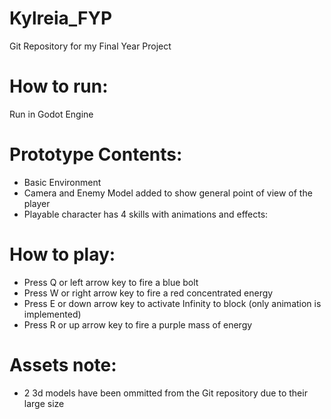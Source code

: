 # Kylreia_FYP
Git Repository for my Final Year Project

# How to run:
Run in Godot Engine

# Prototype Contents:
- Basic Environment
- Camera and Enemy Model added to show general point of view of the player
- Playable character has 4 skills with animations and effects:

# How to play:
- Press Q or left arrow key to fire a blue bolt
- Press W or right arrow key to fire a red concentrated energy
- Press E or down arrow key to activate Infinity to block (only animation is implemented)
- Press R or up arrow key to fire a purple mass of energy

# Assets note:
- 2 3d models have been ommitted from the Git repository due to their large size